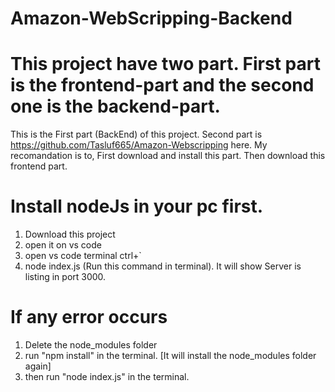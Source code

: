 # Amazon-WebScripping-Backend
# This project have two part. First part is the frontend-part and the second one is the backend-part.

This is the First part (BackEnd) of this project. Second part is https://github.com/Tasluf665/Amazon-Webscripping here. My recomandation is to, First download and install this part. Then download this frontend part.

# Install nodeJs in your pc first. 

1. Download this project
2. open it on vs code
3. open vs code terminal ctrl+`
4. node index.js (Run this command in terminal). It will show Server is listing in port 3000. 

# If any error occurs

1. Delete the node_modules folder
2. run "npm install" in the terminal. [It will install the node_modules folder again]
3. then run "node index.js" in the terminal.
